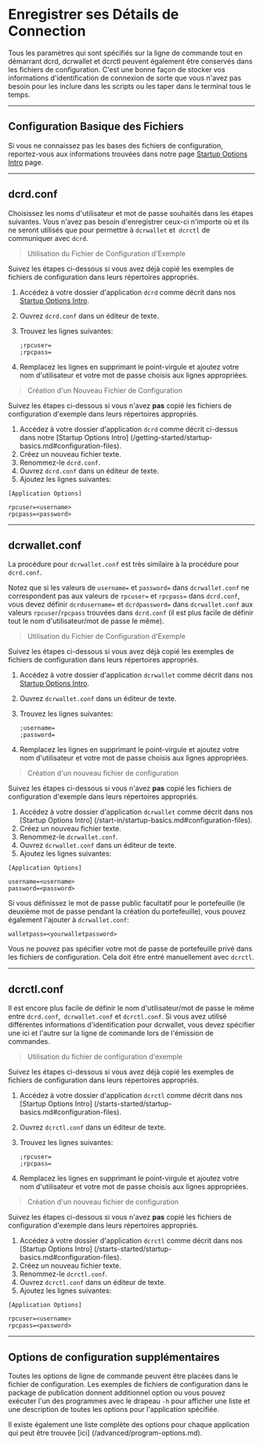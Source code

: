 # <i class="fa fa-hdd-o"></i>Enregistrer ses Détails de Connection

Tous les paramètres qui sont spécifiés sur la ligne de commande tout en démarrant dcrd,
dcrwallet et dcrctl peuvent également être conservés dans les fichiers de configuration. C'est
une bonne façon de stocker vos informations d'identification de connexion de sorte que vous n'avez pas besoin
pour les inclure dans les scripts ou les taper dans le terminal tous le
temps.

---

## <i class="fa fa-laptop"></i> Configuration Basique des Fichiers 

Si vous ne connaissez pas les bases des fichiers de configuration, reportez-vous aux informations trouvées dans notre page [Startup Options Intro](/getting-started/startup-basics.md#configuration-files) page.

---

## <i class="fa fa-terminal"></i> dcrd.conf 

Choisissez les noms d'utilisateur et mot de passe souhaités dans les étapes suivantes. Vous n'avez pas besoin d'enregistrer ceux-ci
n'importe où et ils ne seront utilisés que pour permettre à `dcrwallet` et` dcrctl` de communiquer avec `dcrd`.

> Utilisation du Fichier de Configuration d'Exemple

Suivez les étapes ci-dessous si vous avez déjà copié les exemples de fichiers de configuration dans leurs répertoires appropriés.

1. Accédez à votre dossier d'application `dcrd` comme décrit dans nos [Startup Options Intro](/getting-started/startup-basics.md#configuration-files).
2. Ouvrez `dcrd.conf` dans un éditeur de texte.
3. Trouvez les lignes suivantes:

    `;rpcuser=` <br />
    `;rpcpass=`

4. Remplacez les lignes en supprimant le point-virgule et ajoutez votre nom d'utilisateur et votre mot de passe choisis aux lignes appropriées.

> Création d'un Nouveau Fichier de Configuration

Suivez les étapes ci-dessous si vous n'avez **pas** copié les fichiers de configuration d'exemple dans leurs répertoires appropriés.

1. Accédez à votre dossier d'application `dcrd` comme décrit ci-dessus dans notre [Startup Options Intro] (/getting-started/startup-basics.md#configuration-files).
2. Créez un nouveau fichier texte.
3. Renommez-le `dcrd.conf`.
3. Ouvrez `dcrd.conf` dans un éditeur de texte.
4. Ajoutez les lignes suivantes:

```no-highlight
[Application Options]

rpcuser=<username>
rpcpass=<password>
```

---

## <i class="fa fa-terminal"></i> dcrwallet.conf 

La procédure pour `dcrwallet.conf` est très similaire à la procédure pour` dcrd.conf`.

Notez que si les valeurs de `username=` et `password=` dans `dcrwallet.conf` ne correspondent pas aux valeurs de `rpcuser=` et `rpcpass=` dans `dcrd.conf`, vous devez définir `dcrdusername=` et `dcrdpassword=` dans `dcrwallet.conf` aux valeurs `rpcuser`/`rpcpass` trouvées dans `dcrd.conf` (il est plus facile de définir tout le nom d'utilisateur/mot de passe le même).

> Utilisation du Fichier de Configuration d'Exemple

Suivez les étapes ci-dessous si vous avez déjà copié les exemples de fichiers de configuration dans leurs répertoires appropriés.

1. Accédez à votre dossier d'application `dcrwallet` comme décrit dans nos [Startup Options Intro](/start-in/startup-basics.md#configuration-files).
2. Ouvrez `dcrwallet.conf` dans un éditeur de texte.
3. Trouvez les lignes suivantes:

    `;username=` <br />
    `;password=`

4. Remplacez les lignes en supprimant le point-virgule et ajoutez votre nom d'utilisateur et votre mot de passe choisis aux lignes appropriées.

> Création d'un nouveau fichier de configuration

Suivez les étapes ci-dessous si vous n'avez **pas** copié les fichiers de configuration d'exemple dans leurs répertoires appropriés.

1. Accédez à votre dossier d'application `dcrwallet` comme décrit dans nos [Startup Options Intro] (/start-in/startup-basics.md#configuration-files).
2. Créez un nouveau fichier texte.
3. Renommez-le `dcrwallet.conf`.
3. Ouvrez `dcrwallet.conf` dans un éditeur de texte.
4. Ajoutez les lignes suivantes:

```no-highlight
[Application Options]

username=<username>
password=<password>
```

Si vous définissez le mot de passe public facultatif pour le portefeuille (le deuxième mot de passe
pendant la création du portefeuille), vous pouvez également l'ajouter à `dcrwallet.conf`:

```no-highlight
walletpass=<yourwalletpassword>
```

Vous ne pouvez pas spécifier votre mot de passe de portefeuille privé dans les fichiers de configuration. Cela doit être entré manuellement avec `dcrctl`.

---

## <i class="fa fa-terminal"></i> dcrctl.conf 

Il est encore plus facile de définir le nom d'utilisateur/mot de passe le même entre `dcrd.conf`,` dcrwallet.conf` et `dcrctl.conf`. Si vous avez utilisé différentes informations d'identification pour dcrwallet, vous devez spécifier une ici et l'autre sur la ligne de commande lors de l'émission de commandes.

> Utilisation du fichier de configuration d'exemple

Suivez les étapes ci-dessous si vous avez déjà copié les exemples de fichiers de configuration dans leurs répertoires appropriés.

1. Accédez à votre dossier d'application `dcrctl` comme décrit dans nos [Startup Options Intro] (/starts-started/startup-basics.md#configuration-files).
2. Ouvrez `dcrctl.conf` dans un éditeur de texte.
3. Trouvez les lignes suivantes:

    `;rpcuser=` <br />
    `;rpcpass=`

4. Remplacez les lignes en supprimant le point-virgule et ajoutez votre nom d'utilisateur et votre mot de passe choisis aux lignes appropriées.

> Création d'un nouveau fichier de configuration

Suivez les étapes ci-dessous si vous n'avez **pas** copié les fichiers de configuration d'exemple dans leurs répertoires appropriés.

1. Accédez à votre dossier d'application `dcrctl` comme décrit dans nos [Startup Options Intro] (/starts-started/startup-basics.md#configuration-files).
2. Créez un nouveau fichier texte.
3. Renommez-le `dcrctl.conf`.
3. Ouvrez `dcrctl.conf` dans un éditeur de texte.
4. Ajoutez les lignes suivantes:

```no-highlight
[Application Options]

rpcuser=<username>
rpcpass=<password>
```

---

## <i class="fa fa-tasks"></i>Options de configuration supplémentaires

Toutes les options de ligne de commande peuvent être placées dans le fichier de configuration.
Les exemples de fichiers de configuration dans le package de publication donnent additionnel
option ou vous pouvez exécuter l'un des programmes avec le drapeau `-h` pour afficher une liste et une description de toutes les options pour l'application spécifiée.

Il existe également une liste complète des options pour chaque application qui peut être trouvée [ici] (/advanced/program-options.md).
